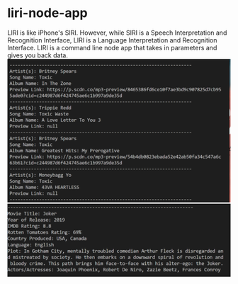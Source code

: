 # liri-node-app
LIRI is like iPhone's SIRI. However, while SIRI is a Speech Interpretation and Recognition Interface, LIRI is a Language Interpretation and Recognition Interface. LIRI is a command line node app that takes in parameters and gives you back data.
![Liri Spotify Screenshot](Liri.spotify.png)
![Liri Movie Screenshot](Liri.Movie.png)
